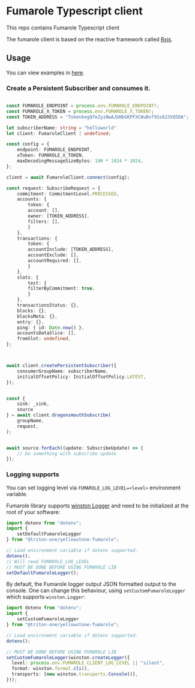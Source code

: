 # Fumarole Typescript client

This repo contains Fumarole Typescript client

The fumarole client is based on the reactive framework called [Rxjs](https://rxjs.dev/guide/overview).

## Usage

You can view examples in [here](https://github.com/rpcpool/yellowstone-fumarole/tree/main/examples/typescript).

### Create a Persistent Subscriber and consumes it.

```ts

const FUMAROLE_ENDPOINT = process.env.FUMAROLE_ENDPOINT!;
const FUMAROLE_X_TOKEN = process.env.FUMAROLE_X_TOKEN!;
const TOKEN_ADDRESS = "TokenkegQfeZyiNwAJbNbGKPFXCWuBvf9Ss623VQ5DA";

let subscriberName: string = "helloworld"
let client: FumaroleClient | undefined;

const config = {
    endpoint: FUMAROLE_ENDPOINT,
    xToken: FUMAROLE_X_TOKEN,
    maxDecodingMessageSizeBytes: 100 * 1024 * 1024,
};

client = await FumaroleClient.connect(config);

const request: SubscribeRequest = {
    commitment: CommitmentLevel.PROCESSED,
    accounts: {
        token: {
        account: [],
        owner: [TOKEN_ADDRESS],
        filters: [],
        }
    },
    transactions: {
        token: {
        accountInclude: [TOKEN_ADDRESS],
        accountExclude: [],
        accountRequired: [],
        }
    },
    slots: {
        test: {
        filterByCommitment: true,
        }
    },
    transactionsStatus: {},
    blocks: {},
    blocksMeta: {},
    entry: {},
    ping: { id: Date.now() },
    accountsDataSlice: [],
    fromSlot: undefined,
};



await client.createPersistentSubscriber({
    consumerGroupName: subscriberName,
    initialOffsetPolicy: InitialOffsetPolicy.LATEST,
});


const {
    sink: _sink,
    source
} = await client.dragonsmouthSubscribe(
    groupName,
    request,
);


await source.forEach((update: SubscribeUpdate) => {
    // Do something with subscribe update
});

```


### Logging supports

You can set logging level via `FUMAROLE_LOG_LEVEL=<level>` environment variable.

Fumarole library supports [winston Logger](https://www.npmjs.com/package/winston) 
and need to be initialized at the root of your software:

```ts
import dotenv from "dotenv";
import {
    setDefaultFumaroleLogger
} from "@triton-one/yellowstone-fumarole";

// Load environment variable if dotenv supported.
dotenv();
// Will read FUMAROLE_LOG_LEVEL
// MUST BE DONE BEFORE USING FUMAROLE LIB
setDefaultFumaroleLogger();
```

By default, the Fumarole logger output JSON formatted output to the console.
One can change this behaviour, using `setCustomFumaroleLogger` which supports `winston.Logger`:

```ts
import dotenv from "dotenv";
import {
    setCustomFumaroleLogger
} from "@triton-one/yellowstone-fumarole";

// Load environment variable if dotenv supported.
dotenv();

// MUST BE DONE BEFORE USING FUMAROLE LIB
setCustomFumaroleLogger(winston.createLogger({
  level: process.env.FUMAROLE_CLIENT_LOG_LEVEL || "silent",
  format: winston.format.cli(),
  transports: [new winston.transports.Console()],
}));
```